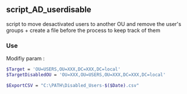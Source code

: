 ## script_AD_userdisable
script to move desactivated users to another OU and remove the user's groups + create a file before the process to keep track of them

### Use 
Modifiy param :
```bash
$Target = 'OU=USERS,OU=XXX,DC=XXX,DC=local'
$TargetDisabledOU = 'OU=XXX,OU=USERS,OU=XXX,DC=XXX,DC=local'

$ExportCSV = "C:\PATH\Disabled_Users-$($Date).csv"
```
